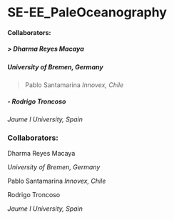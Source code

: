# SE-EE_PaleOceanography

#### Collaborators:
##### > Dharma Reyes Macaya
##### *University of Bremen, Germany*

> Pablo Santamarina
>*Innovex, Chile*



##### - Rodrigo Troncoso
*Jaume I University, Spain*







### Collaborators:

Dharma Reyes Macaya

*University of Bremen, Germany*

Pablo Santamarina
*Innovex, Chile*



Rodrigo Troncoso

*Jaume I University, Spain*
